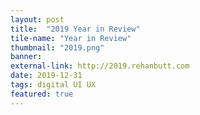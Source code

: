 ```yaml
---
layout: post
title:  "2019 Year in Review"
tile-name: "Year in Review"
thumbnail: "2019.png"
banner:
external-link: http://2019.rehanbutt.com
date: 2019-12-31
tags: digital UI UX
featured: true
---
```

